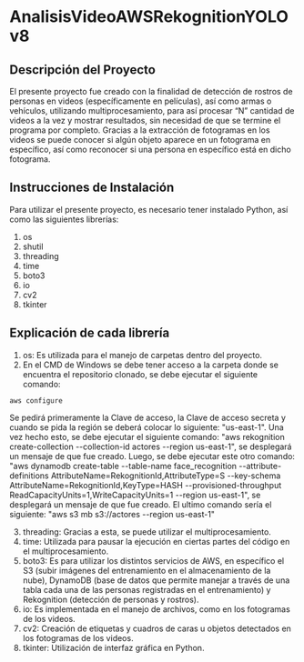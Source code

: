 # AnalisisVideoAWSRekognitionYOLOv8

## Descripción del Proyecto
El presente proyecto fue creado con la finalidad de detección de rostros de personas en videos (específicamente en películas), así como armas o vehículos, utilizando multiprocesamiento, para así procesar “N” cantidad de videos a la vez y mostrar resultados, sin necesidad de que se termine el programa por completo. Gracias a la extracción de fotogramas en los videos se puede conocer si algún objeto aparece en un fotograma en específico, así como reconocer si una persona en específico está en dicho fotograma. 

## Instrucciones de Instalación
Para utilizar el presente proyecto, es necesario tener instalado Python, así como las siguientes librerías:
 1. os 
 2. shutil
 3. threading
 4. time
 5. boto3
 6. io
 7. cv2
 8. tkinter

## Explicación de cada librería
 1. os: Es utilizada para el manejo de carpetas dentro del proyecto.
2. En el CMD de Windows se debe tener acceso a la carpeta donde se encuentra el repositorio clonado, se debe ejecutar el siguiente comando: 
```
aws configure
```
Se pedirá primeramente la Clave de acceso, la Clave de acceso secreta y cuando se pida la región se deberá colocar lo siguiente: "us-east-1". Una vez hecho esto, se debe ejecutar el siguiente comando: "aws rekognition create-collection --collection-id actores --region us-east-1", se desplegará un mensaje de que fue creado. Luego, se debe ejecutar este otro comando: "aws dynamodb create-table --table-name face_recognition --attribute-definitions AttributeName=RekognitionId,AttributeType=S --key-schema AttributeName=RekognitionId,KeyType=HASH --provisioned-throughput ReadCapacityUnits=1,WriteCapacityUnits=1 --region us-east-1", se desplegará un mensaje de que fue creado. El ultimo comando sería el siguiente: "aws s3 mb s3://actores --region us-east-1"

 3. threading: Gracias a esta, se puede utilizar el multiprocesamiento.
 4. time: Utilizada para pausar la ejecución en ciertas partes del código en el multiprocesamiento.
 5. boto3: Es para utilizar los distintos servicios de AWS, en específico el S3 (subir imágenes del entrenamiento en el almacenamiento de la nube), DynamoDB (base de datos que permite manejar a través de una tabla cada una de las personas registradas en el entrenamiento) y Rekognition (detección de personas y rostros).
 6. io: Es implementada en el manejo de archivos, como en los fotogramas de los videos.
 7. cv2: Creación de etiquetas y cuadros de caras u objetos detectados en los fotogramas de los videos.
 8. tkinter: Utilización de interfaz gráfica en Python.

